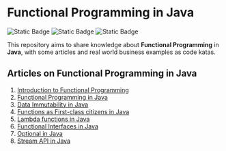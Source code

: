 # Functional Programming in Java

![Static Badge](https://img.shields.io/badge/date-2025-orange)
![Static Badge](https://img.shields.io/badge/java-14-blue)
![Static Badge](https://img.shields.io/badge/junit-5-blue)

This repository aims to share knowledge about **Functional Programming** in **Java**, with some articles and real world business examples as code katas.

## Articles on Functional Programming in Java

1. [Introduction to Functional Programming](articles/01-introduction-to-functional-programming.md)
2. [Functional Programming in Java](articles/02-functional-programming-in-java.md)
3. [Data Immutability in Java](articles/03-data-immutability-in-java)
4. [Functions as First-class citizens in Java](articles/04-java-functions-as-first-class-citizens)
5. [Lambda functions in Java](articles/05-java-lambda-expressions)
6. [Functional Interfaces in Java](articles/06-java-functional-interfaces)
7. [Optional in Java](articles/07-java-optional)
8. [Stream API in Java](articles/08-java-stream-api.md)

[//]: # (6. [Stream API in Java]&#40;articles/06-java-stream-api&#41;)
